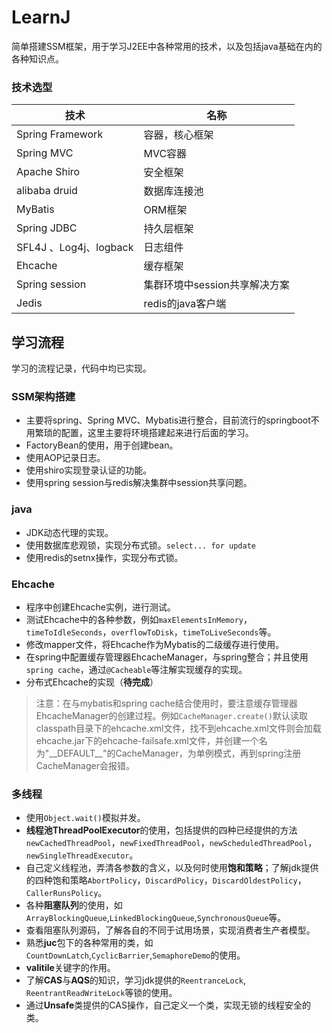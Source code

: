 # LearnJ
简单搭建SSM框架，用于学习J2EE中各种常用的技术，以及包括java基础在内的各种知识点。

### 技术选型
技术 | 名称  
---|---
Spring Framework | 容器，核心框架
Spring MVC  | MVC容器
Apache Shiro  | 安全框架
alibaba druid| 数据库连接池
MyBatis | ORM框架
Spring JDBC| 持久层框架
SFL4J 、Log4j、logback | 日志组件
Ehcache  | 缓存框架
Spring session | 集群环境中session共享解决方案
Jedis | redis的java客户端

## 学习流程
学习的流程记录，代码中均已实现。

### SSM架构搭建
- 主要将spring、Spring MVC、Mybatis进行整合，目前流行的springboot不用繁琐的配置，这里主要将环境搭建起来进行后面的学习。
- FactoryBean的使用，用于创建bean。
- 使用AOP记录日志。
- 使用shiro实现登录认证的功能。
- 使用spring session与redis解决集群中session共享问题。

### java
- JDK动态代理的实现。
- 使用数据库悲观锁，实现分布式锁。`select... for update`
- 使用redis的setnx操作，实现分布式锁。

### Ehcache
- 程序中创建Ehcache实例，进行测试。
- 测试Ehcache中的各种参数，例如`maxElementsInMemory`，`timeToIdleSeconds`，`overflowToDisk`，`timeToLiveSeconds`等。
- 修改mapper文件，将Ehcache作为Mybatis的二级缓存进行使用。
- 在spring中配置缓存管理器EhcacheManager，与spring整合；并且使用`spring cache`，通过`@Cacheable`等注解实现缓存的实现。
- 分布式Ehcache的实现（**待完成**）
>注意：在与mybatis和spring cache结合使用时，要注意缓存管理器EhcacheManager的创建过程。例如`CacheManager.create()`默认读取classpath目录下的ehcache.xml文件，找不到ehcache.xml文件则会加载ehcache.jar下的ehcache-failsafe.xml文件，并创建一个名为"\_\_DEFAULT\_\_"的CacheManager，为单例模式，再到spring注册CacheManager会报错。


### 多线程
- 使用`Object.wait()`模拟并发。
- **线程池ThreadPoolExecutor**的使用，包括提供的四种已经提供的方法`newCachedThreadPool`，`newFixedThreadPool`，`newScheduledThreadPool`，`newSingleThreadExecutor`。
- 自己定义线程池，弄清各参数的含义，以及何时使用**饱和策略**；了解jdk提供的四种饱和策略`AbortPolicy`，`DiscardPolicy`，`DiscardOldestPolicy`，`CallerRunsPolicy`。
- 各种**阻塞队列**的使用，如`ArrayBlockingQueue`,`LinkedBlockingQueue`,`SynchronousQueue`等。
- 查看阻塞队列源码，了解各自的不同于试用场景，实现消费者生产者模型。
- 熟悉**juc**包下的各种常用的类，如`CountDownLatch`,`CyclicBarrier`,`SemaphoreDemo`的使用。
- **valitile**关键字的作用。
- 了解**CAS**与**AQS**的知识，学习jdk提供的`ReentranceLock`, `ReentrantReadWriteLock`等锁的使用。
- 通过**Unsafe**类提供的CAS操作，自己定义一个类，实现无锁的线程安全的类。

